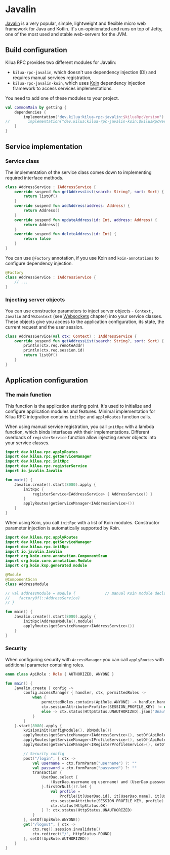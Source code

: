 # Javalin

[Javalin](https://javalin.io) is a very popular, simple, lightweight and flexible micro web framework for Java and Kotlin. It's un-opinionated and runs on top of Jetty, one of the most used and stable web-servers for the JVM.

## Build configuration

Kilua RPC provides two different modules for Javalin:

* `kilua-rpc-javalin`, which doesn't use dependency injection (DI) and requires manual services registration,
* `kilua-rpc-javalin-koin`, which uses [Koin](https://insert-koin.io/) dependency injection framework to access services implementations.

You need to add one of these modules to your project.

```kotlin
val commonMain by getting {
    dependencies {
        implementation("dev.kilua:kilua-rpc-javalin:$kiluaRpcVersion")
//        implementation("dev.kilua:kilua-rpc-javalin-koin:$kiluaRpcVersion")
    }
}
```

## Service implementation

### Service class

The implementation of the service class comes down to implementing required interface methods.

```kotlin
class AddressService : IAddressService {
    override suspend fun getAddressList(search: String?, sort: Sort) {
        return listOf()
    }
    override suspend fun addAddress(address: Address) {
        return Address()
    }
    override suspend fun updateAddress(id: Int, address: Address) {
        return Address()
    }
    override suspend fun deleteAddress(id: Int) {
        return false
    }
}
```

You can use `@Factory` annotation, if you use Koin and `koin-annotations` to configure dependency injection.

```kotlin
@Factory
class AddressService : IAddressService {
    // ...
}
```

### Injecting server objects

You can use constructor parameters to inject server objects - `Context` , `Javalin` and `WsContext` (see [Websockets](../websockets.md) chapter) into your service classes. These objects give you access to the application configuration, its state, the current request and the user session.

```kotlin
class AddressService(val ctx: Context) : IAddressService {
    override suspend fun getAddressList(search: String?, sort: Sort) {
        println(ctx.req.remoteAddr)
        println(ctx.req.session.id)
        return listOf()
    }
}
```

## Application configuration

### The main function

This function is the application starting point. It's used to initialize and configure application modules and features. Minimal implementation for Kilua RPC integration contains `initRpc` and `applyRoutes` function calls.

When using manual service registration, you call `initRpc` with a lambda function, which binds  interfaces with their implementations. Different overloads of `registerService` function allow injecting server objects into your service classes.

```kotlin
import dev.kilua.rpc.applyRoutes
import dev.kilua.rpc.getServiceManager
import dev.kilua.rpc.initRpc
import dev.kilua.rpc.registerService
import io.javalin.Javalin

fun main() {
    Javalin.create().start(8080).apply {
        initRpc {
            registerService<IAddressService> { AddressService() }
        }
        applyRoutes(getServiceManager<IAddressService>())
    }
}
```

When using Koin, you call `initRpc` with a list of Koin modules. Constructor parameter injection is automatically supported by Koin.

```kotlin
import dev.kilua.rpc.applyRoutes
import dev.kilua.rpc.getServiceManager
import dev.kilua.rpc.initRpc
import io.javalin.Javalin
import org.koin.core.annotation.ComponentScan
import org.koin.core.annotation.Module
import org.koin.ksp.generated.module

@Module
@ComponentScan
class AddressModule

// val addressModule = module {             // manual Koin module declaration
//    factoryOf(::AddressService)
// }

fun main() {
    Javalin.create().start(8080).apply {
        initRpc(AddressModule().module)
        applyRoutes(getServiceManager<IAddressService>())
    }
}
```

### Security

When configuring security with `AccessManager` you can call `applyRoutes` with additional parameter containing roles.

```kotlin
enum class ApiRole : Role { AUTHORIZED, ANYONE }

fun main() {
    Javalin.create { config ->
        config.accessManager { handler, ctx, permittedRoles ->
            when {
                permittedRoles.contains(ApiRole.ANYONE) -> handler.handle(ctx)
                ctx.sessionAttribute<Profile>(SESSION_PROFILE_KEY) != null -> handler.handle(ctx)
                else -> ctx.status(HttpStatus.UNAUTHORIZED).json("Unauthorized")
            }
        }
    }.start(8080).apply {
        kvisionInit(ConfigModule(), DbModule())
        applyRoutes(getServiceManager<IAddressService>(), setOf(ApiRole.AUTHORIZED))
        applyRoutes(getServiceManager<IProfileService>(), setOf(ApiRole.AUTHORIZED))
        applyRoutes(getServiceManager<IRegisterProfileService>(), setOf(ApiRole.ANYONE))

        // Security config
        post("/login", { ctx ->
            val username = ctx.formParam("username") ?: ""
            val password = ctx.formParam("password") ?: ""
            transaction {
                UserDao.select {
                    (UserDao.username eq username) and (UserDao.password eq DigestUtils.sha256Hex(password))
                }.firstOrNull()?.let {
                    val profile =
                        Profile(it[UserDao.id], it[UserDao.name], it[UserDao.username].toString(), null, null)
                    ctx.sessionAttribute(SESSION_PROFILE_KEY, profile)
                    ctx.status(HttpStatus.OK)
                } ?: ctx.status(HttpStatus.UNAUTHORIZED)
            }
        }, setOf(ApiRole.ANYONE))
        get("/logout", { ctx ->
            ctx.req().session.invalidate()
            ctx.redirect("/", HttpStatus.FOUND)
        }, setOf(ApiRole.AUTHORIZED))
    }
}
```
